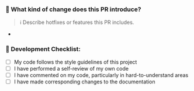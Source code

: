 ### 📖 What kind of change does this PR introduce?
> ℹ️ Describe hotfixes or features this PR includes. 
- 

### 📝 Development Checklist:
- [ ] My code follows the style guidelines of this project
- [ ] I have performed a self-review of my own code
- [ ] I have commented on my code, particularly in hard-to-understand areas
- [ ] I have made corresponding changes to the documentation
